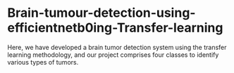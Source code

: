# Brain-tumour-detection-using-efficientnetb0ing-Transfer-learning
Here, we have developed a brain tumor detection system using the transfer learning methodology, and our project comprises four classes to identify various types of tumors.

